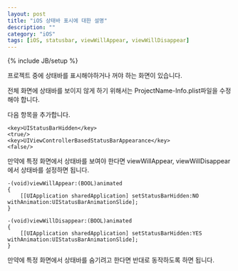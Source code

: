 ```yaml
---
layout: post
title: "iOS 상태바 표시에 대한 설명"
description: ""
category: "iOS"
tags: [iOS, statusbar, viewWillAppear, viewWillDisappear]
---
```

{% include JB/setup %}

프로젝트 중에 상태바를 표시해야하거나 꺼야 하는 화면이 있습니다.

전체 화면에 상태바를 보이지 않게 하기 위해서는 ProjectName-Info.plist파일을 수정해야 합니다.

다음 항목을 추가합니다.

	<key>UIStatusBarHidden</key>
	<true/>
	<key>UIViewControllerBasedStatusBarAppearance</key>
	<false/>

만약에 특정 화면에서 상태바를 보여야 한다면 viewWillAppear, viewWillDisappear에서 상태바를 설정하면 됩니다.

	-(void)viewWillAppear:(BOOL)animated 
	{
	    [[UIApplication sharedApplication] setStatusBarHidden:NO withAnimation:UIStatusBarAnimationSlide];
	}

	-(void)viewWillDisappear:(BOOL)animated 
	{
	    [[UIApplication sharedApplication] setStatusBarHidden:YES withAnimation:UIStatusBarAnimationSlide];
	}

만약에 특정 화면에서 상태바를 숨기려고 한다면 반대로 동작하도록 하면 됩니다.